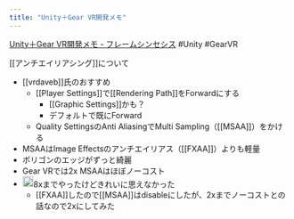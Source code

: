 ```yaml
---
title: "Unity＋Gear VR開発メモ"
---
```


[Unity＋Gear VR開発メモ - フレームシンセシス](https://framesynthesis.jp/tech/unity/gearvr/)
#Unity #GearVR

[[アンチエイリアシング]]について
- [[vrdaveb]]氏のおすすめ
    - [[Player Settings]]で[[Rendering Path]]をForwardにする
        - [[Graphic Settings]]かも？
        - デフォルトで既にForward
    - Quality SettingsのAnti AliasingでMulti Sampling（[[MSAA]]）をかける
- MSAAはImage Effectsのアンチエイリアス（[[FXAA]]）よりも軽量
- ポリゴンのエッジがずっと綺麗
- Gear VRでは2x MSAAはほぼノーコスト
- <img src='https://scrapbox.io/api/pages/nishio/nishio/icon' alt='nishio.icon' height="19.5"/>8xまでやったけどきれいに思えなかった
    - [[FXAA]]したので[[MSAA]]はdisableにしたが、2xまでノーコストとの話なので2xにしてみた
